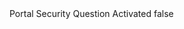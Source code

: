<?xml version="1.0" encoding="UTF-8"?>
<CustomMetadata xmlns="http://soap.sforce.com/2006/04/metadata">
    <label>Portal Security Question Activated</label>
    <protected>false</protected>
</CustomMetadata>
